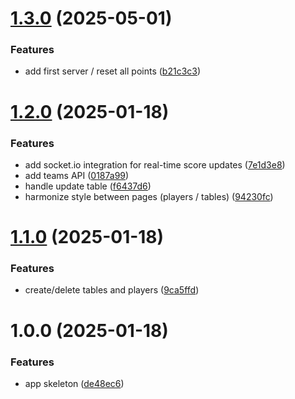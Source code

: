 # [1.3.0](https://github.com/TheoLaperrouse/TableTennisMarker/compare/v1.2.0...v1.3.0) (2025-05-01)


### Features

* add first server / reset all points ([b21c3c3](https://github.com/TheoLaperrouse/TableTennisMarker/commit/b21c3c31fa2deb18633b96207bbd6c945bdfa305))

# [1.2.0](https://github.com/TheoLaperrouse/TableTennisMarker/compare/v1.1.0...v1.2.0) (2025-01-18)


### Features

* add socket.io integration for real-time score updates ([7e1d3e8](https://github.com/TheoLaperrouse/TableTennisMarker/commit/7e1d3e85df178989335f48128c01d9a05d77c3f3))
* add teams API ([0187a99](https://github.com/TheoLaperrouse/TableTennisMarker/commit/0187a99c6417c95085c665644dc204cc8f88783e))
* handle update table ([f6437d6](https://github.com/TheoLaperrouse/TableTennisMarker/commit/f6437d666dd3c6645ae463538a2855a8204330b1))
* harmonize style between pages (players / tables) ([94230fc](https://github.com/TheoLaperrouse/TableTennisMarker/commit/94230fcaff67e67bd0151a4d3a724d0e07e8c307))

# [1.1.0](https://github.com/TheoLaperrouse/TableTennisMarker/compare/v1.0.0...v1.1.0) (2025-01-18)


### Features

* create/delete tables and players ([9ca5ffd](https://github.com/TheoLaperrouse/TableTennisMarker/commit/9ca5ffda13bf829f508298871a0e478698d460c4))

# 1.0.0 (2025-01-18)


### Features

* app skeleton ([de48ec6](https://github.com/TheoLaperrouse/TableTennisMarker/commit/de48ec622df2b004f8f9a57d402983bbe7f372ab))
